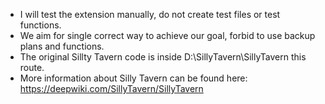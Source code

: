 - I will test the extension manually, do not create test files or test functions.
- We aim for single correct way to achieve our goal, forbid to use backup plans and functions.
- The original Sillty Tavern code is inside D:\SillyTavern\SillyTavern this route.
- More information about Silly Tavern can be found here: https://deepwiki.com/SillyTavern/SillyTavern